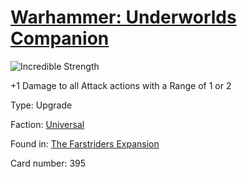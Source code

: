 # [Warhammer: Underworlds Companion](https://guidokessels.github.io/wh-underworlds)

  

![Incredible Strength](https://warhammerunderworlds.com/wp-content/uploads/sites/6/2018/03/395_ENG.png)

+1 Damage to all Attack actions with a Range of 1 or 2

Type: Upgrade

Faction: [Universal](https://guidokessels.github.io/wh-underworlds/factions/universal)

Found in: [The Farstriders Expansion](https://guidokessels.github.io/wh-underworlds/locations/the-farstriders-expansion)

Card number: 395
